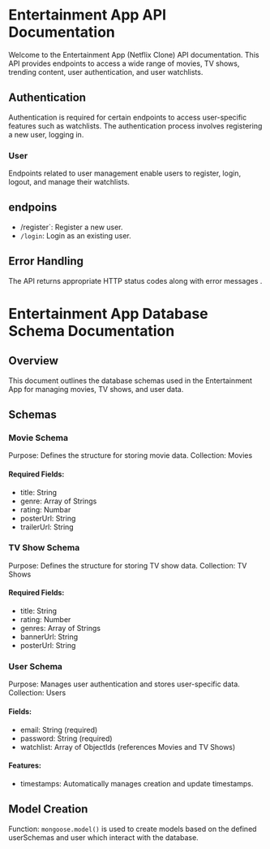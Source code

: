 # Entertainment App API Documentation

Welcome to the Entertainment App (Netflix Clone) API documentation. This API provides endpoints to access a wide range of movies, TV shows, trending content, user authentication, and user watchlists.

## Authentication

Authentication is required for certain endpoints to access user-specific features such as watchlists. The authentication process involves registering a new user, logging in.


### User

Endpoints related to user management enable users to register, login, logout, and manage their watchlists.
 ## endpoins
- /register`: Register a new user.
- `/login`: Login as an existing user.

## Error Handling

The API returns appropriate HTTP status codes along with error messages .

# Entertainment App Database Schema Documentation

## Overview

This document outlines the database schemas used in the Entertainment App for managing movies, TV shows, and user data.

## Schemas

### Movie Schema

Purpose: Defines the structure for storing movie data.
Collection: Movies

#### Required Fields:

- title: String
- genre: Array of Strings
- rating: Numbar
- posterUrl: String
- trailerUrl: String

### TV Show Schema

Purpose: Defines the structure for storing TV show data.
Collection: TV Shows

#### Required Fields:

- title: String
- rating: Number
- genres: Array of Strings
- bannerUrl: String
- posterUrl: String

### User Schema

Purpose: Manages user authentication and stores user-specific data.
Collection: Users

#### Fields:

- email: String (required)
- password: String (required)
- watchlist: Array of ObjectIds (references Movies and TV Shows)

#### Features:

- timestamps: Automatically manages creation and update timestamps.


## Model Creation

Function: `mongoose.model()` is used to create models based on the defined userSchemas and user which interact with the database.